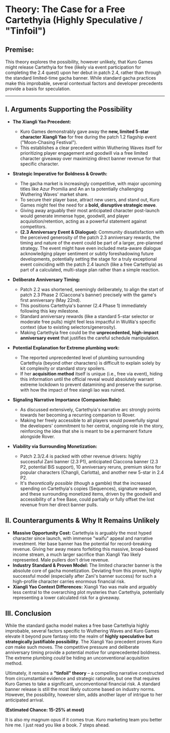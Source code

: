 
# Theory: The Case for a Free Cartethyia (Highly Speculative / "Tinfoil")

## Premise:
This theory explores the possibility, however unlikely, that Kuro Games might release Cartethyia for free (likely via event participation for completing the 2.4 quest) upon her debut in patch 2.4, rather than through the standard limited-time gacha banner. While standard gacha practices make this improbable, several contextual factors and developer precedents provide a basis for speculation.

---

## I. Arguments Supporting the Possibility

* **The Xiangli Yao Precedent:**
    * Kuro Games demonstrably gave away the **new, limited 5-star character Xiangli Yao** for free during the patch 1.2 flagship event ("Moon-Chasing Festival").
    * This establishes a clear precedent within Wuthering Waves itself for prioritizing player engagement and goodwill via a free limited character giveaway over maximizing direct banner revenue for that specific character.

* **Strategic Imperative for Boldness & Growth:**
    * The gacha market is increasingly competitive, with major upcoming titles like Azur Promilia and An an ta potentially challenging Wuthering Waves' market share.
    * To secure their player base, attract new users, and stand out, Kuro Games might feel the need for a **bold, disruptive strategic move**.
    * Giving away arguably their most anticipated character post-launch would generate immense hype, goodwill, and player acquisition/retention, acting as a powerful statement against competitors.
    * **(2.3 Anniversary Event & Dialogue):** Community dissatisfaction with the perceived generosity of the patch 2.3 anniversary rewards, the timing and nature of the event could be part of a larger, pre-planned strategy. The event might have even included meta-aware dialogue acknowledging player sentiment or subtly foreshadowing future developments, potentially setting the stage for a truly exceptional event coinciding with the patch 2.4 launch (like a free Cartethyia) as part of a calculated, multi-stage plan rather than a simple reaction.


* **Deliberate Anniversary Timing:**
    * Patch 2.2 was shortened, seemingly deliberately, to align the start of patch 2.3 Phase 2 (Ciaccona's banner) precisely with the game's first anniversary (May 22nd).
    * This positions Cartethyia's banner (2.4 Phase 1) immediately following this key milestone.
    * Standard anniversary rewards (like a standard 5-star selector or moderate free pulls) might feel less impactful in WuWa's specific context (due to existing selectors/generosity).
    * Making Cartethyia free could be the **unprecedented, high-impact anniversary event** that justifies the careful schedule manipulation.

* **Potential Explanation for Extreme plumbing work:**
    * The reported unprecedented level of plumbing surrounding Cartethyia (beyond other characters) is difficult to explain solely by kit complexity or standard story spoilers.
    * If her **acquisition method** itself is unique (i.e., free via event), hiding this information until the official reveal would absolutely warrant extreme lockdown to prevent datamining and preserve the surprise. with how the impact of free xiangli lao was ruined. 

* **Signaling Narrative Importance (Companion Role):**
    * As discussed extensively, Cartethyia's narrative arc strongly points towards her becoming a recurring companion to Rover.
    * Making her freely accessible to all players would powerfully signal the developers' commitment to her central, ongoing role in the story, reinforcing the idea that she is meant to be a permanent fixture alongside Rover.

* **Viability via Surrounding Monetization:**
    * Patch 2.3/2.4 is packed with other revenue drivers: highly successful Zani banner (2.3 P1), anticipated Ciaccona banner (2.3 P2, potential BiS support), 10 anniversary reruns, premium skins for popular characters (Changli, Carlotta), and another new 5-star in 2.4 P2.
    * It's *theoretically possible* (though a gamble) that the increased spending on Cartethyia's copies (Sequences), signature weapon, and these surrounding monetized items, driven by the goodwill and accessibility of a free Base, could partially or fully offset the lost revenue from her direct banner pulls.

## II. Counterarguments & Why It Remains Unlikely

* **Massive Opportunity Cost:** Cartethyia is arguably the most hyped character since launch, with immense "waifu" appeal and narrative investment. Her base banner has the potential for record-breaking revenue. Giving her away means forfeiting this massive, broad-based income stream, a much larger sacrifice than Xiangli Yao likely represented. Male pullers don't drive revenue. 
* **Industry Standard & Proven Model:** The limited character banner is the absolute core of gacha monetization. Deviating from this proven, highly successful model (especially after Zani's banner success) for such a high-profile character carries enormous financial risk.
* **Xiangli Yao Context Differences:** Xiangli Yao was male and arguably less central to the overarching plot mysteries than Cartethyia, potentially representing a lower calculated risk for a giveaway.

## III. Conclusion

While the standard gacha model makes a free base Cartethyia highly improbable, several factors specific to Wuthering Waves and Kuro Games elevate it beyond pure fantasy into the realm of **highly speculative but strategically justifiable possibility**. The Xiangli Yao precedent proves Kuro *can* make such moves. The competitive pressure and deliberate anniversary timing provide a potential *motive* for unprecedented boldness. The extreme plumbing *could* be hiding an unconventional acquisition method.

Ultimately, it remains a **"tinfoil" theory** – a compelling narrative constructed from circumstantial evidence and strategic rationale, but one that requires Kuro Games to take a significant, unconventional financial risk. A standard banner release is still the most likely outcome based on industry norms. However, the possibility, however slim, adds another layer of intrigue to her anticipated arrival.

**(Estimated Chance: 15-25% at most)**

It is also my magnum opus if it comes true. 
Kuro marketing team you better hire me. I just read you like a book. 7 steps ahead. 
